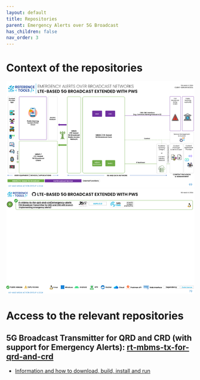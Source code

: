 ```yaml
---
layout: default
title: Repositories
parent: Emergency Alerts over 5G Broadcast
has_children: false
nav_order: 3
---
```

# Context of the repositories

<img src="../../assets/images/projects/ew_diagram.png">

<img src="../../assets/images/projects/ew_repos.png">

# Access to the relevant repositories

## 5G Broadcast Transmitter for QRD and CRD (with support for Emergency Alerts): [rt-mbms-tx-for-qrd-and-crd](https://github.com/5G-MAG/rt-mbms-tx-for-qrd-and-crd/tree/emergency-alerts)
* [Information and how to download, build, install and run](https://github.com/5G-MAG/rt-mbms-tx-for-qrd-and-crd/tree/emergency-alerts/README.md)
